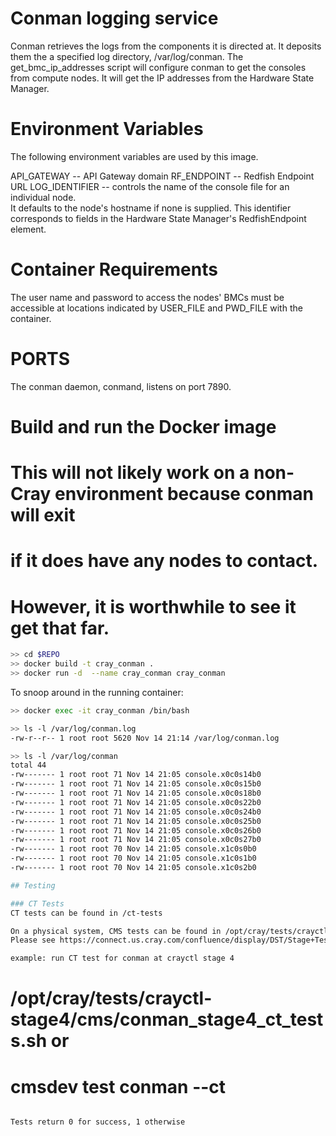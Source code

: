 # Conman logging service

Conman retrieves the logs from the components it is directed at.
It deposits them the a specified log directory, /var/log/conman.
The get_bmc_ip_addresses script will configure conman to get the 
consoles from compute nodes.  It will get the IP addresses from the
Hardware State Manager.

# Environment Variables
The following environment variables are used by this image.

API_GATEWAY    -- API Gateway domain
RF_ENDPOINT    -- Redfish Endpoint URL
LOG_IDENTIFIER -- controls the name of the console file for an individual node.  
                  It defaults to the node's hostname if none is supplied.
                  This identifier corresponds to fields in the Hardware State 
                  Manager's RedfishEndpoint element.

# Container Requirements
The user name and password to access the nodes' BMCs must be accessible at 
locations indicated by USER_FILE and PWD_FILE with the container.

# PORTS
The conman daemon, conmand, listens on port 7890.

# Build and run the Docker image
# This will not likely work on a non-Cray environment because conman will exit
# if it does have any nodes to contact.
# However, it is worthwhile to see it get that far.
```bash
>> cd $REPO
>> docker build -t cray_conman .
>> docker run -d  --name cray_conman cray_conman
```
To snoop around in the running container:
```bash
>> docker exec -it cray_conman /bin/bash

>> ls -l /var/log/conman.log 
-rw-r--r-- 1 root root 5620 Nov 14 21:14 /var/log/conman.log

>> ls -l /var/log/conman
total 44
-rw------- 1 root root 71 Nov 14 21:05 console.x0c0s14b0
-rw------- 1 root root 71 Nov 14 21:05 console.x0c0s15b0
-rw------- 1 root root 71 Nov 14 21:05 console.x0c0s18b0
-rw------- 1 root root 71 Nov 14 21:05 console.x0c0s22b0
-rw------- 1 root root 71 Nov 14 21:05 console.x0c0s24b0
-rw------- 1 root root 71 Nov 14 21:05 console.x0c0s25b0
-rw------- 1 root root 71 Nov 14 21:05 console.x0c0s26b0
-rw------- 1 root root 71 Nov 14 21:05 console.x0c0s27b0
-rw------- 1 root root 70 Nov 14 21:05 console.x1c0s0b0
-rw------- 1 root root 70 Nov 14 21:05 console.x1c0s1b0
-rw------- 1 root root 70 Nov 14 21:05 console.x1c0s2b0

## Testing

### CT Tests
CT tests can be found in /ct-tests

On a physical system, CMS tests can be found in /opt/cray/tests/crayctl-stage{NUMBER}/cms
Please see https://connect.us.cray.com/confluence/display/DST/Stage+Tests+Guidelines for more details.

example: run CT test for conman at crayctl stage 4
```
# /opt/cray/tests/crayctl-stage4/cms/conman_stage4_ct_tests.sh or
# cmsdev test conman --ct
```

Tests return 0 for success, 1 otherwise
